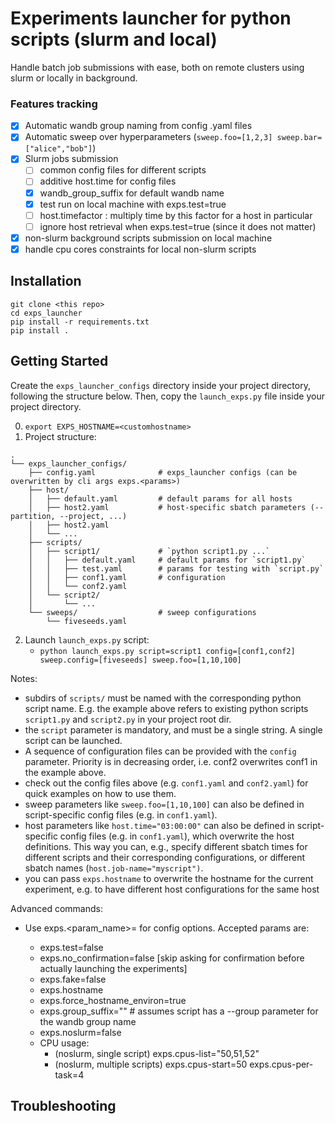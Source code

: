 # Experiments launcher for python scripts (slurm and local)
Handle batch job submissions with ease, both on remote clusters using slurm or locally in background.

### Features tracking

- [X] Automatic wandb group naming from config .yaml files
- [X] Automatic sweep over hyperparameters (`sweep.foo=[1,2,3] sweep.bar=["alice","bob"]`)
- [X] Slurm jobs submission
    - [ ] common config files for different scripts
    - [ ] additive host.time for config files
    - [X] wandb_group_suffix for default wandb name
    - [X] test run on local machine with exps.test=true
    - [ ] host.timefactor : multiply time by this factor for a host in particular
    - [ ] ignore host retrieval when exps.test=true (since it does not matter)
- [X] non-slurm background scripts submission on local machine
- [X] handle cpu cores constraints for local non-slurm scripts

## Installation
```
git clone <this repo>
cd exps_launcher
pip install -r requirements.txt
pip install .
```

## Getting Started
Create the `exps_launcher_configs` directory inside your project directory, following the structure below.
Then, copy the `launch_exps.py` file inside your project directory.

0. `export EXPS_HOSTNAME=<customhostname>`
1. Project structure:
```
.
└── exps_launcher_configs/
    ├── config.yaml              # exps_launcher configs (can be overwritten by cli args exps.<params>)
    ├── host/
    │   ├── default.yaml         # default params for all hosts
    │   ├── host2.yaml           # host-specific sbatch parameters (--partition, --project, ...)
    │   ├── host2.yaml
    │   └── ...
    ├── scripts/
    │   ├── script1/             # `python script1.py ...`
    │   │   ├── default.yaml     # default params for `script1.py`
    │   │   ├── test.yaml        # params for testing with `script.py`
    │   │   ├── conf1.yaml       # configuration
    │   │   └── conf2.yaml
    │   └── script2/
    │       └── ...
    └── sweeps/                  # sweep configurations
        └── fiveseeds.yaml
```
2. Launch `launch_exps.py` script:
    - `python launch_exps.py script=script1 config=[conf1,conf2] sweep.config=[fiveseeds] sweep.foo=[1,10,100]`

Notes:
- subdirs of `scripts/` must be named with the corresponding python script name. E.g. the example above refers to existing python scripts `script1.py` and `script2.py` in your project root dir.
- the `script` parameter is mandatory, and must be a single string. A single script can be launched.
- A sequence of configuration files can be provided with the `config` parameter. Priority is in decreasing order, i.e. conf2 overwrites conf1 in the example above.
- check out the config files above (e.g. `conf1.yaml` and `conf2.yaml`) for quick examples on how to use them.
- sweep parameters like `sweep.foo=[1,10,100]` can also be defined in script-specific config files (e.g. in `conf1.yaml`).
- host parameters like `host.time="03:00:00"` can also be defined in script-specific config files (e.g. in `conf1.yaml`), which overwrite the host definitions. This way you can, e.g., specify different sbatch times for different scripts and their corresponding configurations, or different sbatch names (`host.job-name="myscript")`.
- you can pass `exps.hostname` to overwrite the hostname for the current experiment, e.g. to have different host configurations for the same host

Advanced commands:
- Use exps.<param_name>=<value> for config options. Accepted params are:
  - exps.test=false
  - exps.no_confirmation=false [skip asking for confirmation before actually launching the experiments]
  - exps.fake=false
  - exps.hostname
  - exps.force_hostname_environ=true
  - exps.group_suffix=""  # assumes script has a --group parameter for the wandb group name
  - exps.noslurm=false
  - CPU usage:
    - (noslurm, single script) exps.cpus-list="50,51,52"
    - (noslurm, multiple scripts) exps.cpus-start=50 exps.cpus-per-task=4


## Troubleshooting




